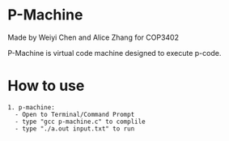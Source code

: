 # P-Machine
Made by Weiyi Chen and Alice Zhang for COP3402

P-Machine is virtual code machine designed to execute p-code.

# How to use

```
1. p-machine:
  - Open to Terminal/Command Prompt
  - type "gcc p-machine.c" to complile
  - type "./a.out input.txt" to run
  
```
